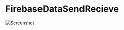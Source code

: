 # FirebaseDataSendRecieve

![Screenshot](https://lh3.googleusercontent.com/UipV9wVDG6e0t4lFOwhQofBVWTqBK9WOSDOfs3vWfpSkaWWBu7VVH_D6VMBUtmTKVF7hsbp4e76ju9YqVmmVjoQV9lxHqT9tg5dcodCnYS4-NC6SlPVO2dJ5a11QnCiO7_XjOi0zh2rcmNsHR6qr98GhEzKaYvh5btYL1KuQYXvDK1ciFTu9mjTBEdYuCSNd5vX7nrjhcqC3tc07yTA5OnbKuEFALeRzQJQhqG7XNjodYtd7HTW_R3BfPVJ28wMniBegXlNI8dAZk9bOUEJi1uTwguJza5jj7i9V3DGTShznPbSP7LggoRdCLN6bCyaEUB02yGEv_ZG5W-HBe_T_jOwW5eo38XJMSlzSYtD2bvktj-vJkLR4IVjp7pNfqADj0t16_0w2kfuUxUtMwPV6uux2PnSfOW2XogQ3ZPftnJSUjx50_cBHUY8Xa0hv29S1Q3Nfdfc34NHjdbAM1JMNPF5x-NQqGxtP-4MQDB7H_fJpHxD-4BA59OgW3YRrJR9nFxMkEiuRtyV1ca1sG84ZaWSbdMyt9WSnNiRkvvphN-z4zfulR5x1c8vIBRy_zmaYpk1m5OTi5iIczzHOteX0UdmUP8-LabW3Q_Kx2VpQWJh-4_zC12yC3NHV0dGZyNBtR042YImFIE6vdGRhDuLM8vVi=w358-h635-no)
